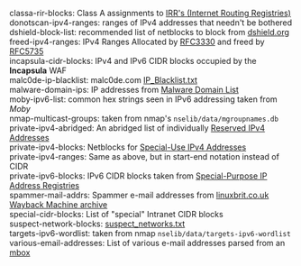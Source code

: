 classa-rir-blocks: Class A assignments to [IRR's (Internet Routing Registries)](http://www.irr.net/docs/list.html "List of Routing Registries")    
donotscan-ipv4-ranges: ranges of IPv4 addresses that needn't be bothered  
dshield-block-list: recommended list of netblocks to block from [dshield.org](https://dshield.org)  
freed-ipv4-ranges: IPv4 Ranges Allocated by [RFC3330](https://tools.ietf.org/search/rfc3330#section-2 "Global and Other Specialized Address Blocks") and freed by [RFC5735](https://tools.ietf.org/search/rfc5735#appendix-A "Differences between This Document and RFC3330")  
incapsula-cidr-blocks: IPv4 and IPv6 CIDR blocks occupied by the **Incapsula** WAF  
malc0de-ip-blacklist: malc0de.com [IP_Blacklist.txt](http://malc0de.com/bl/IP_Blacklist.txt "malicious IP addresses")  
malware-domain-ips: IP addresses from [Malware Domain List](https://www.malwaredomainlist.com)  
moby-ipv6-list: common hex strings seen in IPv6 addressing taken from *Moby*  
nmap-multicast-groups: taken from nmap's `nselib/data/mgroupnames.db`  
private-ipv4-abridged: An abridged list of individually [Reserved IPv4 Addresses](https://en.wikipedia.org/wiki/Reserved_IP_addresses#IPv4)  
private-ipv4-blocks: Netblocks for [Special-Use IPv4 Addresses](https://tools.ietf.org/search/rfc5735 "RFC5735")  
private-ipv4-ranges: Same as above, but in start-end notation instead of CIDR  
private-ipv6-blocks: IPv6 CIDR blocks taken from [Special-Purpose IP Address Registries](https://tools.ietf.org/html/rfc6890 "RFC6890")  
spammer-mail-addrs: Spammer e-mail addresses from [linuxbrit.co.uk Wayback Machine archive](https://web.archive.org/web/*/linuxbrit.co.uk/)  
special-cidr-blocks: List of "special" Intranet CIDR blocks   
suspect-network-blocks: [suspect_networks.txt](https://suspect-networks.io/downloads/suspect_networks.txt)  
targets-ipv6-wordlist: taken from nmap `nselib/data/targets-ipv6-wordlist`  
various-email-addresses: List of various e-mail addresses parsed from an [mbox](https://en.wikipedia.org/wiki/Mbox)    
